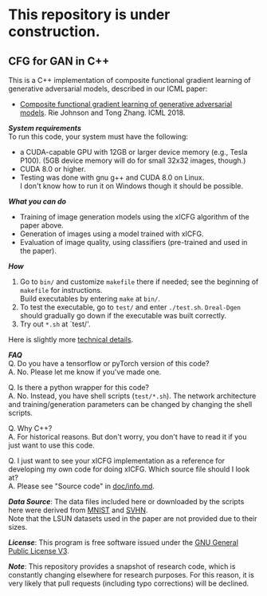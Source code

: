 # This repository is under construction. 

## CFG for GAN in C++
This is a C++ implementation of composite functional gradient learning of generative adversarial models, described in our ICML paper:  
* [Composite functional gradient learning of generative adversarial models](https://arxiv.org/abs/1801.06309).  Rie Johnson and Tong Zhang.  ICML 2018.  

**_System requirements_**  
To run this code, your system must have the following: 
* a CUDA-capable GPU with 12GB or larger device memory (e.g., Tesla P100). 
  (5GB device memory will do for small 32x32 images, though.) 
* CUDA 8.0 or higher. 
* Testing was done with gnu g++ and CUDA 8.0 on Linux.  
  I don't know how to run it on Windows though it should be possible.  

**_What you can do_**  
* Training of image generation models using the xICFG algorithm of the paper above.  
* Generation of images using a model trained with xICFG.   
* Evaluation of image quality, using classifiers (pre-trained and used in the paper). 

**_How_**  
1. Go to `bin/` and customize `makefile` there if needed; see the beginning of `makefile` for instructions.  
   Build executables by entering `make` at `bin/`. 
2. To test the executable, go to `test/` and enter `./test.sh`.  `Dreal-Dgen` should gradually go down if the executable was built correctly.  
3. Try out `*.sh` at `test/'.  

Here is slightly more [technical details](doc/info.md).  

**_FAQ_**  
Q. Do you have a tensorflow or pyTorch version of this code?  
A. No.  Please let me know if you've made one.  

Q. Is there a python wrapper for this code?  
A. No.  Instead, you have shell scripts (`test/*.sh`).  The network architecture and training/generation parameters can be changed by changing the shell scripts.
  
Q. Why C++?  
A. For historical reasons.  But don't worry, you don't have to read it if you just want to use this code. 

Q. I just want to see your xICFG implementation as a reference for developing my own code for doing xICFG.  Which source file should I look at?    
A. Please see "Source code" in [doc/info.md](doc/info.md).  

 
**_Data Source_**: The data files included here or downloaded by the scripts here 
were derived from [MNIST](http://yann.lecun.com/exdb/mnist/)
and [SVHN](http://ufldl.stanford.edu/housenumbers/).  
Note that the LSUN datasets used in the paper are not provided due to their sizes.  

**_License_**: This program is free software issued under the [GNU General Public License V3](http://www.gnu.org/copyleft/gpl.html). 

**_Note_**: This repository provides a snapshot of research code, which is constantly changing elsewhere for research purposes.  For this reason, it is very likely that pull requests 
(including typo corrections) will be declined. 
